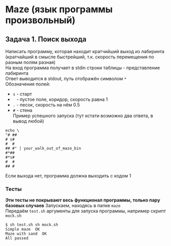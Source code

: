 # Maze (язык программы произвольный)
## Задача 1. Поиск выхода
Написать программу, которая находит кратчийший выход из лабиринта (кратчайший в смысле быстрейший, т.к. скорость перемещения по разным полям разная)  
На вход программа получает в stdin строки таблицы - представление лабиринта  
Ответ выводится в stdout, путь отображён символом `*`  
Обозначения полей:
* `s` - старт
* ` ` - пустое поле, коридор, скорость равна 1
* `.` - песок, скорость на нём 0.5
* `#` - стена  
Пример успешного запуска (тут кстати возможно два ответа, в вывод любой)
```
echo \
"# ##
# s#
#  #
## #" | your_walk_out_of_maze_bin
#*##
#*s#
#  #
## #
```
Если выхода нет, программа должна выходить с кодом 1
### Тесты
**Эти тесты не покрывают весь функционал программы, только пару базовых случаев**
Запускаем, находясь в папке `maze`  
Передаём `test.sh` аргументы для запуска программы, например скрипт `mock.sh`
```
$ sh test.sh sh mock.sh
Simple maze  OK
Maze with sand  OK
All passed
```

